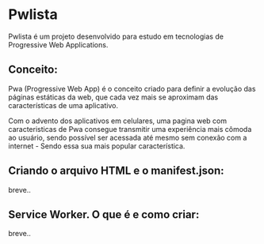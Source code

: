 # Pwlista 

Pwlista é um projeto desenvolvido para estudo em tecnologias de Progressive Web Applications. 

## Conceito:

Pwa (Progressive Web App) é o conceito criado para definir a evolução das páginas estáticas da web, que cada vez mais se aproximam das características de uma aplicativo.

Com o advento dos aplicativos em celulares, uma pagina web com caracteristicas de Pwa consegue transmitir uma experiência mais cômoda ao usuário, sendo possível ser acessada até mesmo sem conexão com a internet - Sendo essa sua mais popular característica.

## Criando o arquivo HTML e o manifest.json:

breve..

## Service Worker. O que é e como criar:

breve..